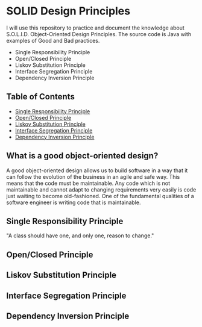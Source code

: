 
# SOLID Design Principles

I will use this repository to practice and document the knowledge about S.O.L.I.D. Object-Oriented Design Principles.
The source code is Java with examples of Good and Bad practices.

- Single Responsibility Principle
- Open/Closed Principle
- Liskov Substitution Principle
- Interface Segregation Principle
- Dependency Inversion Principle


## Table of Contents

* [Single Responsibility Principle](#single-responsibility-principle)
* [Open/Closed Principle](#o-c-p)
* [Liskov Substitution Principle](#Liskov-Substitution-Principle)
* [Interface Segregation Principle](#interface-segregation-principle)
* [Dependency Inversion Principle](#dependency-inversion-principle)


## What is a good object-oriented design?

A good object-oriented design allows us to build software in a way that it can follow the evolution of the business in an agile and safe way. This means that the code must be maintainable.
Any code which is not maintainable and cannot adapt to changing requirements very easily is code just waiting to become old-fashioned.
One of the fundamental qualities of a software engineer is writing code that is maintainable.


## Single Responsibility Principle

"A class should have one, and only one, reason to change."



## Open/Closed Principle


## Liskov Substitution Principle


## Interface Segregation Principle


## Dependency Inversion Principle

